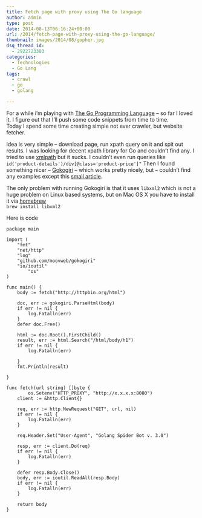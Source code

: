 ```yaml
---
title: Fetch page with proxy using The Go language
author: admin
type: post
date: 2014-08-13T06:16:24+00:00
url: /2014/fetch-page-with-proxy-using-the-go-language/
thumbnail: images/2014/08/gopher.jpg
dsq_thread_id:
  - 2922723383
categories:
  - Technologies
  - Go Lang
tags:
  - crawl
  - go
  - golang

---
```

For a while i&#8217;m playing with [The Go Programming Language](http://golang.org/) &#8211; so far I loved it. I figure out that I&#8217;ll push some code snippets from time to time.  
Today I spend some time creating simple not ever crawler, but website fetcher.

Idea is very simple &#8211; download page, run xpath query on it and spit out results. I was looking for decent xpath library for Go and couldn&#8217;t find any. I tried to use [xmlpath](http://gopkg.in/xmlpath.v2) but it sucks. I couldn&#8217;t even run queries like `id('product-details')/div[@class='product-price']"` Then I found something nicer &#8211; [Gokogiri](https://github.com/moovweb/gokogiri) &#8211; which works pretty nicely, but &#8211; couldn&#8217;t find any examples except this [small article](https://www.moovweb.com/blog/gokogiri-the-best-way-to-parse-xml-in-go/).

The only problem with running Gokogiri is that it uses `libxml2` which is not a huge problem on Linux based systems, but on Mac OS X you have to install it via [homebrew](http://brew.sh/)  
`brew install libxml2`

<!--more-->

Here is code

```
package main

import (
	"fmt"
	"net/http"
	"log"
	"github.com/moovweb/gokogiri"
	"io/ioutil"
        "os"
)

func main() {
	body := fetch("http://httpbin.org/html")

	doc, err := gokogiri.ParseHtml(body)
	if err != nil {
		log.Fatalln(err)
	}
	defer doc.Free()

	html := doc.Root().FirstChild()
	result, err := html.Search("/html/body/h1")
	if err != nil {
		log.Fatalln(err)

	}
	fmt.Println(result)

}

func fetch(url string) []byte {
        os.Setenv("HTTP_PROXY", "http://x.x.x.x:8080")
	client := &http.Client{}

	req, err := http.NewRequest("GET", url, nil)
	if err != nil {
		log.Fatalln(err)
	}

	req.Header.Set("User-Agent", "Golang Spider Bot v. 3.0")

	resp, err := client.Do(req)
	if err != nil {
		log.Fatalln(err)
	}

	defer resp.Body.Close()
	body, err := ioutil.ReadAll(resp.Body)
	if err != nil {
		log.Fatalln(err)
	}

	return body
}
```
